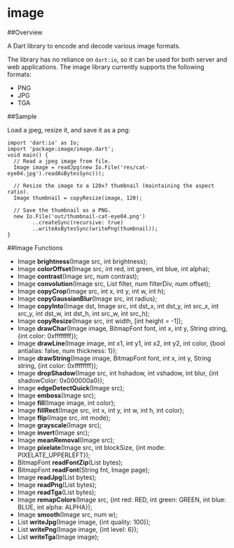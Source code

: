 # image

##Overview

A Dart library to encode and decode various image formats.

The library has no reliance on `dart:io`, so it can be used for both server and
web applications. The image library currently supports the following 
formats:

- PNG
- JPG
- TGA

##Sample

Load a jpeg, resize it, and save it as a png:

    import 'dart:io' as Io;
    import 'package:image/image.dart';
    void main() {
      // Read a jpeg image from file.
      Image image = readJpg(new Io.File('res/cat-eye04.jpg').readAsBytesSync());

      // Resize the image to a 120x? thumbnail (maintaining the aspect ratio).
      Image thumbnail = copyResize(image, 120);
    
      // Save the thumbnail as a PNG.
      new Io.File('out/thumbnail-cat-eye04.png')
            ..createSync(recursive: true)
            ..writeAsBytesSync(writePng(thumbnail));
    }

##Image Functions
- Image **brightness**(Image src, int brightness);
- Image **colorOffset**(Image src, int red, int green, int blue, int alpha);
- Image **contrast**(Image src, num contrast);
- Image **convolution**(Image src, List<num> filter, num filterDiv, num offset);
- Image **copyCrop**(Image src, int x, int y, int w, int h);
- Image **copyGaussianBlur**(Image src, int radius);
- Image **copyInto**(Image dst, Image src, int dst_x, int dst_y, int src_x, int src_y, int dst_w, int dst_h, int src_w, int src_h);
- Image **copyResize**(Image src, int width, [int height = -1]);
- Image **drawChar**(Image image, BitmapFont font, int x, int y, String string, {int color: 0xffffffff});
- Image **drawLine**(Image image, int x1, int y1, int x2, int y2, int color,
                     {bool antialias: false, num thickness: 1});
- Image **drawString**(Image image, BitmapFont font, int x, int y, String string, {int color: 0xffffffff});
- Image **dropShadow**(Image src, int hshadow, int vshadow, int blur,
                   {int shadowColor: 0x000000a0});
- Image **edgeDetectQuick**(Image src);
- Image **emboss**(Image src);             
- Image **fill**(Image image, int color);
- Image **fillRect**(Image src, int x, int y, int w, int h, int color);
- Image **flip**(Image src, int mode);
- Image **grayscale**(Image src);
- Image **invert**(Image src);
- Image **meanRemoval**(Image src);
- Image **pixelate**(Image src, int blockSize, {int mode: PIXELATE_UPPERLEFT});
- BitmapFont **readFontZip**(List<int> bytes);
- BitmapFont **readFont**(String fnt, Image page);
- Image **readJpg**(List<int> bytes);
- Image **readPng**(List<int> bytes);
- Image **readTga**(List<int> bytes);
- Image **remapColors**(Image src, {int red: RED, int green: GREEN, int blue: BLUE, int alpha: ALPHA});
- Image **smooth**(Image src, num w);
- List<int> **writeJpg**(Image image, {int quality: 100});
- List<int> **writePng**(Image image, {int level: 6});
- List<int> **writeTga**(Image image);
